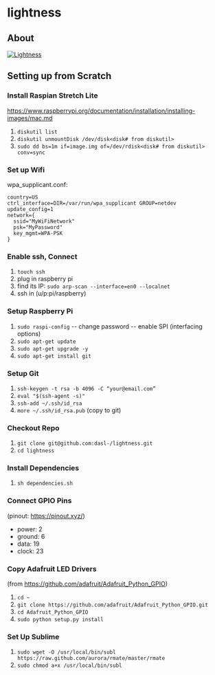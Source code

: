 # lightness
## About
[![Lightness](https://lh3.googleusercontent.com/50Q5aQS7kWFsroNjzMIAM1pqVv42ulz_HItEhe2L8xTaOFm2AilcrGnE-fDCPQp0yWgW7cwHRb4f-xewnBwltcw0uFNSf3Cr0rMYlcJwHqVRCap3w8IQ9M4Udi9wRc-mVDdev1I8Z1JBOG5AVuqcpQL0BAIBUWdLRRDBOrXLuQQfYntW8PVBvr-2BXv88lZlFz9a98cHZDFcW3UobFMXGKrZEOd7sEE4KwrNQNgNni3hd3RgLs3CQui1WWuphBTj1ddxzoNUOCPpue26bYFjQI7KKeAtExC5gzQTYki1wMvaugi7My8W9DhBoENevYFDAXuJ2FuiEFPkTMy47ZFDx6QmSwBIuDtG55FqVjlnKj4HoJl8z8peLmV2ZVBte_6BA5geY5U9XT8Euhd93t3XrMs0O7N4VdcbA7SGetj7OKzlw1Fbj3K7wl0mSvEuomQAnSjVwIxnT9V9WuEe0Dy1h7dQ1EtqMJdcmCVf9pvzxMUiUIW3I1K82uS1liqHHd_aLaijgTdSYhus0pgKOIexfpGxEfghjXF6Ye8Va4xyggpkZ9qIQxr5aTkkVeabTrtnBA-CC8g3YmJcIGIjlxd5CY_I3OzzQ6OjdFl4DF-dP6Wu1MjafiTT_LH2wifY4iyigNCLZ322vk2_vJTymZkjIBnCR7HvgDIdSbIMw6CBuzW-42C-n6qulXQ7nyYc0YNt4GXGti4iacyy48hFgpuzBljU=w1125-h625-no)](https://photos.app.goo.gl/hCSq6Vcvd1VbCVPs8)

## Setting up from Scratch
### Install Raspian Stretch Lite
https://www.raspberrypi.org/documentation/installation/installing-images/mac.md
1. `diskutil list`
1. `diskutil unmountDisk /dev/disk<disk# from diskutil>`
1. `sudo dd bs=1m if=image.img of=/dev/rdisk<disk# from diskutil> conv=sync`

### Set up Wifi
wpa_supplicant.conf:

    country=US
    ctrl_interface=DIR=/var/run/wpa_supplicant GROUP=netdev
    update_config=1
    network={
      ssid="MyWiFiNetwork"
      psk="MyPassword"
      key_mgmt=WPA-PSK
    }

### Enable ssh, Connect
1. `touch ssh`
1. plug in raspberry pi
1. find its IP: `sudo arp-scan --interface=en0 --localnet`
1. ssh in (u/p:pi/raspberry)

### Setup Raspberry Pi
1. `sudo raspi-config`
-- change password
-- enable SPI (interfacing options)
1. `sudo apt-get update`
1. `sudo apt-get upgrade -y`
1. `sudo apt-get install git`

### Setup Git
1. `ssh-keygen -t rsa -b 4096 -C “your@email.com”`
1. `eval "$(ssh-agent -s)"`
1. `ssh-add ~/.ssh/id_rsa`
1. `more ~/.ssh/id_rsa.pub` (copy to git)

### Checkout Repo
1. `git clone git@github.com:dasl-/lightness.git`
1. `cd lightness`

### Install Dependencies
1. `sh dependencies.sh`

### Connect GPIO Pins
(pinout: https://pinout.xyz/)
- power: 2
- ground: 6
- data: 19
- clock: 23

### Copy Adafruit LED Drivers
(from https://github.com/adafruit/Adafruit_Python_GPIO)
1. `cd ~`
1. `git clone https://github.com/adafruit/Adafruit_Python_GPIO.git`
1. `cd Adafruit_Python_GPIO`
1. `sudo python setup.py install`

### Set Up Sublime
1. `sudo wget -O /usr/local/bin/subl https://raw.github.com/aurora/rmate/master/rmate`
1. `sudo chmod a+x /usr/local/bin/subl`
